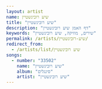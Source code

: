 ```yaml
---
layout: artist
name: שיע רובינשטיין
title: "שיע רובינשטיין"
description: "דף האמן שיע רובינשטיין"
keywords: "שירים, מוזיקה, שיע רובינשטיין"
permalink: /artists/שיע-רובינשטיין/
redirect_from:
  - /artists/list/שיע רובינשטיין
songs:
  - number: "33502"
    name: "שיע רובינשטיין"
    album: "סינגלים"
    artist: "שיע רובינשטיין"
---
```

